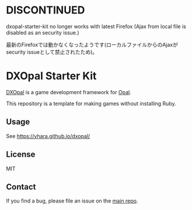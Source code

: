 # **DISCONTINUED**

dxopal-starter-kit no longer works with latest Firefox (Ajax from local file is
disabled as an security issue.)

最新のFirefoxでは動かなくなったようです(ローカルファイルからのAjaxがsecurity
issueとして禁止されたため)。

# DXOpal Starter Kit

[DXOpal](https://github.com/yhara/dxopal) is a game development framework
for [Opal](http://opalrb.org/).

This repository is a template for making games without installing Ruby.

## Usage

See https://yhara.github.io/dxopal/

## License

MIT

## Contact

If you find a bug, please file an issue on the [main repo](https://github.com/yhara/dxopal/issues).
